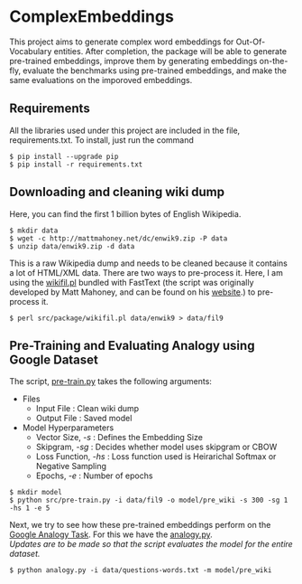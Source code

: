 # ComplexEmbeddings

This project aims to generate complex word embeddings for Out-Of-Vocabulary entities. After completion, the package will be able to generate pre-trained embeddings, improve them by generating embeddings on-the-fly, evaluate the benchmarks using pre-trained embeddings, and make the same evaluations on the imporoved embeddings.

## Requirements

All the libraries used under this project are included in the file, requirements.txt. To install, just run the command

```shell
$ pip install --upgrade pip
$ pip install -r requirements.txt
```

## Downloading and cleaning wiki dump

Here, you can find the first 1 billion bytes of English Wikipedia.

```shell
$ mkdir data
$ wget -c http://mattmahoney.net/dc/enwik9.zip -P data
$ unzip data/enwik9.zip -d data
```

This is a raw Wikipedia dump and needs to be cleaned because it contains a lot of HTML/XML data. There are two ways to pre-process it. Here, I am using the [wikifil.pl](https://github.com/tramplingWillow/ComplexEmbeddings/blob/master/src/package/wikifil.pl) bundled with FastText (the script was originally developed by Matt Mahoney, and can be found on his [website](http://mattmahoney.net/).) to pre-process it.

```shell
$ perl src/package/wikifil.pl data/enwik9 > data/fil9
```

## Pre-Training and Evaluating Analogy using Google Dataset

The script, [pre-train.py](https://github.com/tramplingWillow/ComplexEmbeddings/blob/master/src/pre-train.py) takes the following arguments:
- Files
  - Input File : Clean wiki dump
  - Output File : Saved model
- Model Hyperparameters
  - Vector Size, *-s* : Defines the Embedding Size
  - Skipgram, *-sg* : Decides whether model uses skipgram or CBOW
  - Loss Function, *-hs* : Loss function used is Heirarichal Softmax or Negative Sampling
  - Epochs, *-e* : Number of epochs

```shell
$ mkdir model
$ python src/pre-train.py -i data/fil9 -o model/pre_wiki -s 300 -sg 1 -hs 1 -e 5
```

Next, we try to see how these pre-trained embeddings perform on the [Google Analogy Task](http://download.tensorflow.org/data/questions-words.txt). For this we have the [analogy.py](https://github.com/tramplingWillow/ComplexEmbeddings/blob/master/src/analogy.py).<br>
*Updates are to be made so that the script evaluates the model for the entire dataset.*

```shell
$ python analogy.py -i data/questions-words.txt -m model/pre_wiki
```
